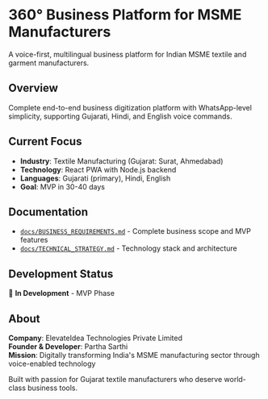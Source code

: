 # 360° Business Platform for MSME Manufacturers

A voice-first, multilingual business platform for Indian MSME textile and garment manufacturers.

## Overview
Complete end-to-end business digitization platform with WhatsApp-level simplicity, supporting Gujarati, Hindi, and English voice commands.

## Current Focus
- **Industry**: Textile Manufacturing (Gujarat: Surat, Ahmedabad)
- **Technology**: React PWA with Node.js backend
- **Languages**: Gujarati (primary), Hindi, English
- **Goal**: MVP in 30-40 days

## Documentation
- [`docs/BUSINESS_REQUIREMENTS.md`](docs/BUSINESS_REQUIREMENTS.md) - Complete business scope and MVP features
- [`docs/TECHNICAL_STRATEGY.md`](docs/TECHNICAL_STRATEGY.md) - Technology stack and architecture

## Development Status
🚧 **In Development** - MVP Phase

## About
**Company**: ElevateIdea Technologies Private Limited  
**Founder & Developer**: Partha Sarthi  
**Mission**: Digitally transforming India's MSME manufacturing sector through voice-enabled technology

Built with passion for Gujarat textile manufacturers who deserve world-class business tools.